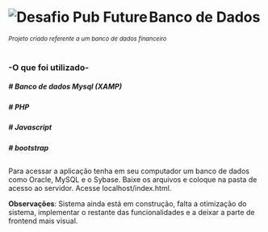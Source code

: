 
<h1>
<div display="inline-block">
   <a href="https://github.com/Leosnt/dio-projetos">
  <img src="https://user-images.githubusercontent.com/93165753/149680844-3436123c-0001-4581-a758-5d65a9afb370.png" alt="Desafio Pub Future" width="'170px" align="left" >
    </a> Banco de Dados
  </div>
</h1>

<sup>
  <i>Projeto criado referente a um banco de dados financeiro</i>
</sup>

<br>
<br>

<h3>-O que foi utilizado-</h3>

<h5> # Banco de dados Mysql (XAMP) </h5>
<h5> # PHP </h5>
<h5> # Javascript </h5>
<h5> # bootstrap </h5>

<h2></h2>
 
 Para acessar a aplicação tenha em seu computador um banco de dados como Oracle, MySQL e o Sybase.
 Baixe os arquivos e coloque na pasta de acesso ao servidor.
 Acesse localhost/index.html.



<b>Observações</b>: Sistema ainda está em construção, falta a otimização do sistema, implementar o restante das funcionalidades
e a deixar a parte de frontend mais visual.
